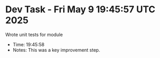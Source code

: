 # Dev Task - Fri May  9 19:45:57 UTC 2025
Wrote unit tests for module
- Time: 19:45:58
- Notes: This was a key improvement step.

